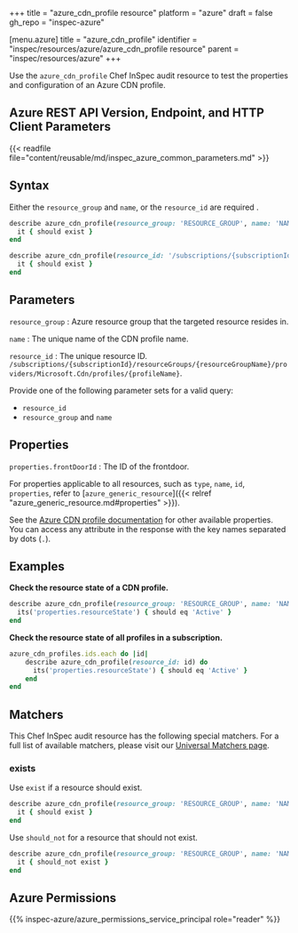 +++
title = "azure_cdn_profile resource"
platform = "azure"
draft = false
gh_repo = "inspec-azure"

[menu.azure]
title = "azure_cdn_profile"
identifier = "inspec/resources/azure/azure_cdn_profile resource"
parent = "inspec/resources/azure"
+++

Use the `azure_cdn_profile` Chef InSpec audit resource to test the properties and configuration of an Azure CDN profile.

## Azure REST API Version, Endpoint, and HTTP Client Parameters

{{< readfile file="content/reusable/md/inspec_azure_common_parameters.md" >}}

## Syntax

Either the `resource_group` and `name`, or the `resource_id` are required .

```ruby
describe azure_cdn_profile(resource_group: 'RESOURCE_GROUP', name: 'NAME') do
  it { should exist }
end
```

```ruby
describe azure_cdn_profile(resource_id: '/subscriptions/{subscriptionId}/resourceGroups/{resourceGroupName}/providers/Microsoft.Cdn/profiles/{profileName}') do
  it { should exist }
end
```

## Parameters

`resource_group`
: Azure resource group that the targeted resource resides in.

`name`
: The unique name of the CDN profile name.

`resource_id`
: The unique resource ID. `/subscriptions/{subscriptionId}/resourceGroups/{resourceGroupName}/providers/Microsoft.Cdn/profiles/{profileName}`.

Provide one of the following parameter sets for a valid query:

- `resource_id`
- `resource_group` and `name`

## Properties

`properties.frontDoorId`
: The ID of the frontdoor.

For properties applicable to all resources, such as `type`, `name`, `id`, `properties`, refer to [`azure_generic_resource`]({{< relref "azure_generic_resource.md#properties" >}}).

See the [Azure CDN profile documentation](https://docs.microsoft.com/en-us/rest/api/cdn/profiles/get#profile) for other available properties.
You can access any attribute in the response with the key names separated by dots (`.`).

## Examples

**Check the resource state of a CDN profile.**

```ruby
describe azure_cdn_profile(resource_group: 'RESOURCE_GROUP', name: 'NAME') do
  its('properties.resourceState') { should eq 'Active' }
end
```

**Check the resource state of all profiles in a subscription.**

```ruby
azure_cdn_profiles.ids.each do |id|
    describe azure_cdn_profile(resource_id: id) do
      its('properties.resourceState') { should eq 'Active' }
    end
end
```

## Matchers

This Chef InSpec audit resource has the following special matchers. For a full list of available matchers, please visit our [Universal Matchers page](https://docs.chef.io/inspec/matchers/).

### exists

Use `exist` if a resource should exist.

```ruby
describe azure_cdn_profile(resource_group: 'RESOURCE_GROUP', name: 'NAME') do
  it { should exist }
end
```

Use `should_not` for a resource that should not exist.

```ruby
describe azure_cdn_profile(resource_group: 'RESOURCE_GROUP', name: 'NAME') do
  it { should_not exist }
end
```

## Azure Permissions

{{% inspec-azure/azure_permissions_service_principal role="reader" %}}
